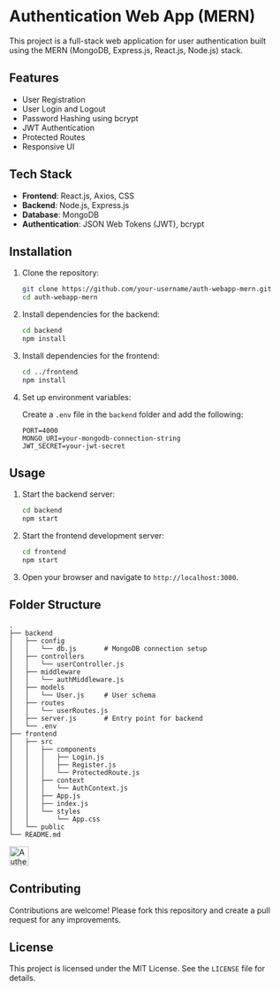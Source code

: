 # Authentication Web App (MERN)

This project is a full-stack web application for user authentication built using the MERN (MongoDB, Express.js, React.js, Node.js) stack.

## Features

- User Registration
- User Login and Logout
- Password Hashing using bcrypt
- JWT Authentication
- Protected Routes
- Responsive UI

## Tech Stack

- **Frontend**: React.js, Axios, CSS
- **Backend**: Node.js, Express.js
- **Database**: MongoDB
- **Authentication**: JSON Web Tokens (JWT), bcrypt

## Installation

1. Clone the repository:

   ```bash
   git clone https://github.com/your-username/auth-webapp-mern.git
   cd auth-webapp-mern
   ```

2. Install dependencies for the backend:

   ```bash
   cd backend
   npm install
   ```

3. Install dependencies for the frontend:

   ```bash
   cd ../frontend
   npm install
   ```

4. Set up environment variables:

   Create a `.env` file in the `backend` folder and add the following:

   ```env 
   PORT=4000
   MONGO_URI=your-mongodb-connection-string
   JWT_SECRET=your-jwt-secret
   ```

## Usage

1. Start the backend server:

   ```bash
   cd backend
   npm start
   ```

2. Start the frontend development server:

   ```bash
   cd frontend
   npm start
   ```

3. Open your browser and navigate to `http://localhost:3000`.

## Folder Structure

```
.
├── backend
│   ├── config
│   │   └── db.js       # MongoDB connection setup
│   ├── controllers
│   │   └── userController.js
│   ├── middleware
│   │   └── authMiddleware.js
│   ├── models
│   │   └── User.js     # User schema
│   ├── routes
│   │   └── userRoutes.js
│   ├── server.js       # Entry point for backend
│   └── .env
├── frontend
│   ├── src
│   │   ├── components
│   │   │   ├── Login.js
│   │   │   ├── Register.js
│   │   │   └── ProtectedRoute.js
│   │   ├── context
│   │   │   └── AuthContext.js
│   │   ├── App.js
│   │   ├── index.js
│   │   └── styles
│   │       └── App.css
│   └── public
└── README.md
```
<a href="https://tinyurl.com/auth-application" target="_blank">
    <img alt="Authentication-App" height="35" alt="Authentication-App" src="https://img.shields.io/badge/Visit%20Application-blue?style=for-the-badge inline-block 
  px-6 py-3  text-white font-bold text-lg bg-gradient-to-r from-blue-500 to-purple-600 rounded-full shadow-lg  hover:shadow-xl hover:scale-105 transition transform duration-300"/>
  </a>

## Contributing

Contributions are welcome! Please fork this repository and create a pull request for any improvements.

## License

This project is licensed under the MIT License. See the `LICENSE` file for details.
